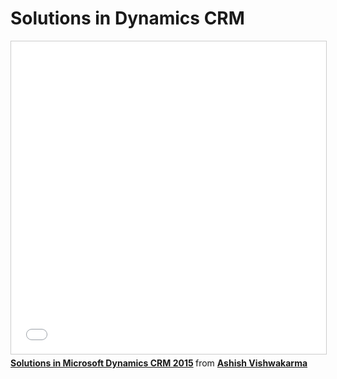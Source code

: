 # Solutions in Dynamics CRM

<iframe src="//www.slideshare.net/slideshow/embed_code/key/NT3voqZaLSwGTh" width="100%" height="500" frameborder="0" marginwidth="0" marginheight="0" scrolling="no" style="border:1px solid #CCC; border-width:1px; margin-bottom:5px; max-width: 100%;" allowfullscreen> </iframe> <div style="margin-bottom:5px"> <strong> <a href="//www.slideshare.net/AshishVishwakarma13/solutions-in-microsoft-dynamics-crm-2015" title="Solutions in Microsoft Dynamics CRM 2015" target="_blank">Solutions in Microsoft Dynamics CRM 2015</a> </strong> from <strong><a href="https://www.slideshare.net/AshishVishwakarma13" target="_blank">Ashish Vishwakarma</a></strong> </div>
